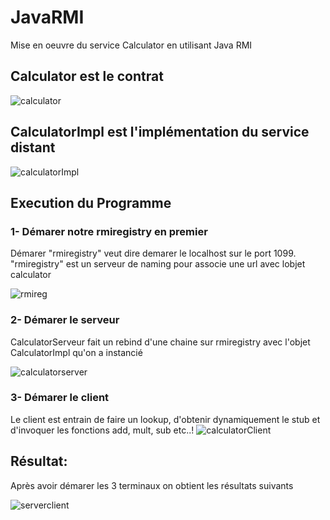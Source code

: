 # JavaRMI
Mise en oeuvre du service Calculator en utilisant Java RMI
## Calculator est le contrat
![calculator](https://user-images.githubusercontent.com/88480955/152702608-e7f73280-6316-4268-a6eb-2ef91ce7b45d.PNG)
## CalculatorImpl est l'implémentation du service distant
![calculatorImpl](https://user-images.githubusercontent.com/88480955/152702637-17f47f93-ec51-4452-9699-0dad4d7ea9ab.PNG)
## Execution du Programme 
### 1- Démarer notre rmiregistry en premier 
Démarer "rmiregistry" veut dire demarer le localhost sur le port 1099.
"rmiregistry" est un serveur de naming pour associe une url avec lobjet calculator 

![rmireg](https://user-images.githubusercontent.com/88480955/152702525-3893b3d4-a3eb-4e02-a5a3-303674e0aeef.PNG)

### 2- Démarer le serveur
CalculatorServeur fait un rebind d'une chaine sur rmiregistry avec l'objet CalculatorImpl qu'on a instancié

![calculatorserver](https://user-images.githubusercontent.com/88480955/152702555-f6010cbc-b3d8-4da9-b87c-75fd6e1e8725.PNG)

### 3- Démarer le client
Le client est entrain de faire un lookup, d'obtenir dynamiquement le stub et d'invoquer les fonctions add, mult, sub etc..!
![calculatorClient](https://user-images.githubusercontent.com/88480955/152702778-aa780e2e-c139-4736-a459-5bc9d9b62bf5.PNG)

##  Résultat:
Après avoir démarer les 3 terminaux on obtient les résultats suivants

![serverclient](https://user-images.githubusercontent.com/88480955/152702818-06ad18a9-1480-4b94-a9e8-7aa5ad60b133.PNG)
